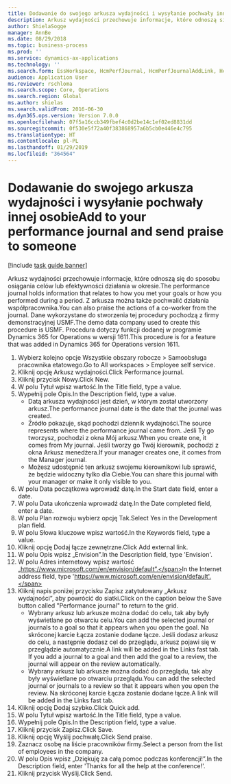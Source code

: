 ```yaml
---
title: Dodawanie do swojego arkusza wydajności i wysyłanie pochwały innej osobie
description: Arkusz wydajności przechowuje informacje, które odnoszą się do sposobu osiągania celów lub efektywności działania w okresie.
author: ShielaSogge
manager: AnnBe
ms.date: 08/29/2018
ms.topic: business-process
ms.prod: ''
ms.service: dynamics-ax-applications
ms.technology: ''
ms.search.form: EssWorkspace, HcmPerfJournal, HcmPerfJournalAddLink, HcmPerfPraise, HcmWorkerLookUpByPerson, HcmPerfJournalAdd
audience: Application User
ms.reviewer: rschloma
ms.search.scope: Core, Operations
ms.search.region: Global
ms.author: shielas
ms.search.validFrom: 2016-06-30
ms.dyn365.ops.version: Version 7.0.0
ms.openlocfilehash: 07f5a16ccb349fbef4c0d2be14c1ef02ed8831dd
ms.sourcegitcommit: 0f530e5f72a40f383868957a6b5cb0e446e4c795
ms.translationtype: HT
ms.contentlocale: pl-PL
ms.lasthandoff: 01/29/2019
ms.locfileid: "364564"
---
```

# <a name="add-to-your-performance-journal-and-send-praise-to-someone"></a><span data-ttu-id="6c406-103">Dodawanie do swojego arkusza wydajności i wysyłanie pochwały innej osobie</span><span class="sxs-lookup"><span data-stu-id="6c406-103">Add to your performance journal and send praise to someone</span></span>

[!include [task guide banner](../../includes/task-guide-banner.md)]

<span data-ttu-id="6c406-104">Arkusz wydajności przechowuje informacje, które odnoszą się do sposobu osiągania celów lub efektywności działania w okresie.</span><span class="sxs-lookup"><span data-stu-id="6c406-104">The performance journal holds information that relates to how you met your goals or how you performed during a period.</span></span> <span data-ttu-id="6c406-105">Z arkusza można także pochwalić działania współpracownika.</span><span class="sxs-lookup"><span data-stu-id="6c406-105">You can also praise the actions of a co-worker from the journal.</span></span> <span data-ttu-id="6c406-106">Dane wykorzystane do stworzenia tej procedury pochodzą z firmy demonstracyjnej USMF.</span><span class="sxs-lookup"><span data-stu-id="6c406-106">The demo data company used to create this procedure is USMF.</span></span> <span data-ttu-id="6c406-107">Procedura dotyczy funkcji dodanej w programie Dynamics 365 for Operations w wersji 1611.</span><span class="sxs-lookup"><span data-stu-id="6c406-107">This procedure is for a feature that was added in Dynamics 365 for Operations version 1611.</span></span>

1. <span data-ttu-id="6c406-108">Wybierz kolejno opcje Wszystkie obszary robocze > Samoobsługa pracownika etatowego.</span><span class="sxs-lookup"><span data-stu-id="6c406-108">Go to All workspaces > Employee self service.</span></span>
2. <span data-ttu-id="6c406-109">Kliknij opcję Arkusz wydajności.</span><span class="sxs-lookup"><span data-stu-id="6c406-109">Click Performance journal.</span></span>
3. <span data-ttu-id="6c406-110">Kliknij przycisk Nowy.</span><span class="sxs-lookup"><span data-stu-id="6c406-110">Click New.</span></span>
4. <span data-ttu-id="6c406-111">W polu Tytuł wpisz wartość.</span><span class="sxs-lookup"><span data-stu-id="6c406-111">In the Title field, type a value.</span></span>
5. <span data-ttu-id="6c406-112">Wypełnij pole Opis.</span><span class="sxs-lookup"><span data-stu-id="6c406-112">In the Description field, type a value.</span></span>
    * <span data-ttu-id="6c406-113">Datą arkusza wydajności jest dzień, w którym został utworzony arkusz.</span><span class="sxs-lookup"><span data-stu-id="6c406-113">The performance journal date is the date that the journal was created.</span></span>  
    * <span data-ttu-id="6c406-114">Źródło pokazuje, skąd pochodzi dziennik wydajności.</span><span class="sxs-lookup"><span data-stu-id="6c406-114">The source represents where the performance journal came from.</span></span> <span data-ttu-id="6c406-115">Jeśli Ty go tworzysz, pochodzi z okna Mój arkusz.</span><span class="sxs-lookup"><span data-stu-id="6c406-115">When you create one, it comes from My journal.</span></span> <span data-ttu-id="6c406-116">Jeśli tworzy go Twój kierownik, pochodzi z okna Arkusz menedżera.</span><span class="sxs-lookup"><span data-stu-id="6c406-116">If your manager creates one, it comes from the Manager journal.</span></span>  
    * <span data-ttu-id="6c406-117">Możesz udostępnić ten arkusz swojemu kierownikowi lub sprawić, że będzie widoczny tylko dla Ciebie.</span><span class="sxs-lookup"><span data-stu-id="6c406-117">You can share this journal with your manager or make it only visible to you.</span></span>  
6. <span data-ttu-id="6c406-118">W polu Data początkowa wprowadź datę.</span><span class="sxs-lookup"><span data-stu-id="6c406-118">In the Start date field, enter a date.</span></span>
7. <span data-ttu-id="6c406-119">W polu Data ukończenia wprowadź datę.</span><span class="sxs-lookup"><span data-stu-id="6c406-119">In the Date completed field, enter a date.</span></span>
8. <span data-ttu-id="6c406-120">W polu Plan rozwoju wybierz opcję Tak.</span><span class="sxs-lookup"><span data-stu-id="6c406-120">Select Yes in the Development plan field.</span></span>
9. <span data-ttu-id="6c406-121">W polu Słowa kluczowe wpisz wartość.</span><span class="sxs-lookup"><span data-stu-id="6c406-121">In the Keywords field, type a value.</span></span>
10. <span data-ttu-id="6c406-122">Kliknij opcję Dodaj łącze zewnętrzne.</span><span class="sxs-lookup"><span data-stu-id="6c406-122">Click Add external link.</span></span>
11. <span data-ttu-id="6c406-123">W polu Opis wpisz „Envision”.</span><span class="sxs-lookup"><span data-stu-id="6c406-123">In the Description field, type 'Envision'.</span></span>
12. <span data-ttu-id="6c406-124">W polu Adres internetowy wpisz wartość „https://www.microsoft.com/en/envision/default”.</span><span class="sxs-lookup"><span data-stu-id="6c406-124">In the Internet address field, type 'https://www.microsoft.com/en/envision/default'.</span></span>
13. <span data-ttu-id="6c406-125">Kliknij napis poniżej przycisku Zapisz zatytułowany „Arkusz wydajności”, aby powrócić do siatki.</span><span class="sxs-lookup"><span data-stu-id="6c406-125">Click on the caption below the Save button called "Performance journal" to return to the grid.</span></span>
    * <span data-ttu-id="6c406-126">Wybrany arkusz lub arkusze można dodać do celu, tak aby były wyświetlane po otwarciu celu.</span><span class="sxs-lookup"><span data-stu-id="6c406-126">You can add the selected journal or journals to a goal so that it appears when you open the goal.</span></span> <span data-ttu-id="6c406-127">Na skróconej karcie Łącza zostanie dodane łącze. Jeśli dodasz arkusz do celu, a następnie dodasz cel do przeglądu, arkusz pojawi się w przeglądzie automatycznie.</span><span class="sxs-lookup"><span data-stu-id="6c406-127">A link will be added in the Links fast tab.    If you add a journal to a goal and then add the goal to a review, the journal will appear on the review automatically.</span></span>  
    * <span data-ttu-id="6c406-128">Wybrany arkusz lub arkusze można dodać do przeglądu, tak aby były wyświetlane po otwarciu przeglądu.</span><span class="sxs-lookup"><span data-stu-id="6c406-128">You can add the selected journal or journals to a review so that it appears when you open the review.</span></span>    <span data-ttu-id="6c406-129">Na skróconej karcie Łącza zostanie dodane łącze.</span><span class="sxs-lookup"><span data-stu-id="6c406-129">A link will be added in the Links fast tab.</span></span>  
14. <span data-ttu-id="6c406-130">Kliknij opcję Dodaj szybko.</span><span class="sxs-lookup"><span data-stu-id="6c406-130">Click Quick add.</span></span>
15. <span data-ttu-id="6c406-131">W polu Tytuł wpisz wartość.</span><span class="sxs-lookup"><span data-stu-id="6c406-131">In the Title field, type a value.</span></span>
16. <span data-ttu-id="6c406-132">Wypełnij pole Opis.</span><span class="sxs-lookup"><span data-stu-id="6c406-132">In the Description field, type a value.</span></span>
17. <span data-ttu-id="6c406-133">Kliknij przycisk Zapisz.</span><span class="sxs-lookup"><span data-stu-id="6c406-133">Click Save.</span></span>
18. <span data-ttu-id="6c406-134">Kliknij opcję Wyślij pochwałę.</span><span class="sxs-lookup"><span data-stu-id="6c406-134">Click Send praise.</span></span>
19. <span data-ttu-id="6c406-135">Zaznacz osobę na liście pracowników firmy.</span><span class="sxs-lookup"><span data-stu-id="6c406-135">Select a person from the list of employees in the company.</span></span>
20. <span data-ttu-id="6c406-136">W polu Opis wpisz „Dziękuję za całą pomoc podczas konferencji!”.</span><span class="sxs-lookup"><span data-stu-id="6c406-136">In the Description field, enter 'Thanks for all the help at the conference!'.</span></span>
21. <span data-ttu-id="6c406-137">Kliknij przycisk Wyślij.</span><span class="sxs-lookup"><span data-stu-id="6c406-137">Click Send.</span></span>


